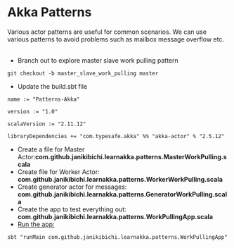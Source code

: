# Akka Patterns
Various actor patterns are useful for common scenarios. 
We can use various patterns to avoid problems such as mailbox message overflow etc.
<br><br>
- Branch out to explore master slave work pulling pattern
````
git checkout -b master_slave_work_pulling master
````
- Update the build.sbt file
````
name := "Patterns-Akka"

version := "1.0"

scalaVersion := "2.11.12"

libraryDependencies += "com.typesafe.akka" %% "akka-actor" % "2.5.12"
````
- Create a file for Master Actor:<b>com.github.janikibichi.learnakka.patterns.MasterWorkPulling.scala</b>
- Create file for Worker Actor: <b>com.github.janikibichi.learnakka.patterns.WorkerWorkPulling.scala</b>
- Create generator actor for messages: <b>com.github.janikibichi.learnakka.patterns.GeneratorWorkPulling.scala</b>
- Create the app to test everything out: <b>com.github.janikibichi.learnakka.patterns.WorkPullingApp.scala</b>
- [Run the app:](https://asciinema.org/a/BNLknFXJHZVWekSqBsZzVbJHC)
````
sbt "runMain com.github.janikibichi.learnakka.patterns.WorkPullingApp"
````
